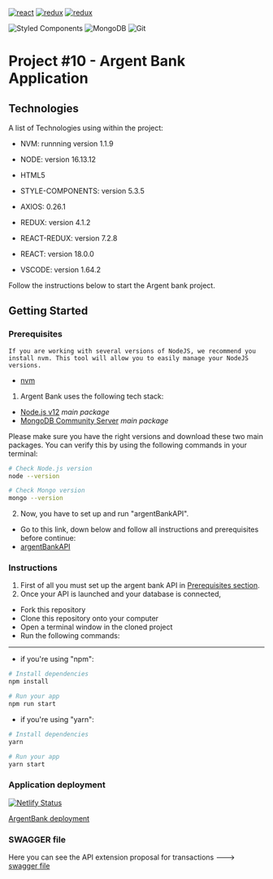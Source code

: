 <!-- ![React](https://img.shields.io/badge/react-%2320232a.svg?logo=react&logoColor=%2361DAFB&style=flat)
![Redux](https://img.shields.io/badge/redux-%23593d88.svg?logo=redux&logoColor=white&style=flat)
<a href='https://react-redux.js.org/' target="_blank"><img alt='redux' src='https://img.shields.io/badge/React_Redux-100000?style=flat&logo=redux&logoColor=D681DA&labelColor=black&color=black'/></a> -->

<a href='https://fr.reactjs.org/' target="_blank"><img alt='react' src='https://img.shields.io/badge/React-100000?style=flat&logo=react&logoColor=55D2D7&labelColor=black&color=black'/></a>
<a href='https://redux.js.org/' target="_blank"><img alt='redux' src='https://img.shields.io/badge/redux-100000?style=flat&logo=redux&logoColor=C67EF0&labelColor=black&color=black'/></a>
<a href='https://react-redux.js.org/' target="_blank"><img alt='redux' src='https://img.shields.io/badge/React_Redux-100000?style=flat&logo=redux&logoColor=D681DA&labelColor=black&color=black'/></a>

![Styled Components](https://img.shields.io/badge/styled--components-DB7093?logo=styled-components&logoColor=white&style=flat)
![MongoDB](https://img.shields.io/badge/MongoDB-%234ea94b.svg?logo=mongodb&logoColor=white&style=flat)
![Git](https://img.shields.io/badge/git-%23F05033.svg?logo=git&logoColor=white&style=flat)

# Project #10 - Argent Bank Application

## Technologies

A list of Technologies using within the project:

-   NVM: runnning version 1.1.9
-   NODE: version 16.13.12

-   HTML5
-   STYLE-COMPONENTS: version 5.3.5
-   AXIOS: 0.26.1
-   REDUX: version 4.1.2
-   REACT-REDUX: version 7.2.8
-   REACT: version 18.0.0

-   VSCODE: version 1.64.2

Follow the instructions below to start the Argent bank project.

## Getting Started

### Prerequisites

    If you are working with several versions of NodeJS, we recommend you install nvm. This tool will allow you to easily manage your NodeJS versions.

-   [nvm](https://github.com/nvm-sh/nvm)

1. Argent Bank uses the following tech stack:

-   [Node.js v12](https://nodejs.org/en/) _main package_
-   [MongoDB Community Server](https://www.mongodb.com/try/download/community) _main package_

Please make sure you have the right versions and download these two main packages. You can verify this by using the following commands in your terminal:

```bash
# Check Node.js version
node --version

# Check Mongo version
mongo --version

```

2. Now, you have to set up and run "argentBankAPI".

-   Go to this link, down below and follow all instructions and prerequisites before continue:
-   [argentBankAPI](https://github.com/OpenClassrooms-Student-Center/Project-10-Bank-API)

### Instructions

1. First of all you must set up the argent bank API in [Prerequisites section](https://github.com/Roxanne2904/VietteRoxanne_13_23122020#prerequisites).
1. Once your API is launched and your database is connected,

-   Fork this repository
-   Clone this repository onto your computer
-   Open a terminal window in the cloned project
-   Run the following commands:

---

-   if you're using "npm":

```bash
# Install dependencies
npm install

# Run your app
npm run start
```

-   if you're using "yarn":

```bash
# Install dependencies
yarn

# Run your app
yarn start
```

### Application deployment

[![Netlify Status](https://api.netlify.com/api/v1/badges/d0d14c4a-2f1e-4b97-9f7d-a34c8590c17b/deploy-status)](https://app.netlify.com/sites/oc-rv-argent-bank/deploys)

[ArgentBank deployment](https://oc-rv-argent-bank.netlify.app/)

### SWAGGER file

Here you can see the API extension proposal for transactions ---> [swagger file](https://github.com/Roxanne2904/VietteRoxanne_13_23122020/blob/main/swagger.yaml)
